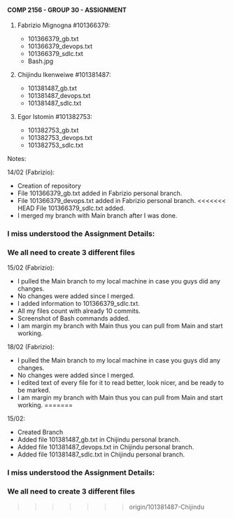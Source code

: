 #### COMP 2156 - GROUP 30 - ASSIGNMENT

1) Fabrizio Mignogna #101366379:
    - 101366379_gb.txt
    - 101366379_devops.txt
    - 101366379_sdlc.txt
    - Bash.jpg

2) Chijindu Ikenweiwe #101381487:
    - 101381487_gb.txt
    - 101381487_devops.txt
    - 101381487_sdlc.txt


3) Egor Istomin #101382753: 
    - 101382753_gb.txt 
    - 101382753_devops.txt 
    - 101382753_sdlc.txt 


Notes:

14/02 (Fabrizio): 
- Creation of repository
- File 101366379_gb.txt added in Fabrizio personal branch.
- File 101366379_devops.txt added in Fabrizio personal branch.
<<<<<<< HEAD
File 101366379_sdlc.txt added.
- I merged my branch with Main branch after I was done. 
### I miss understood the Assignment Details:
### We all need to create 3 different files

15/02 (Fabrizio):
- I pulled the Main branch to my local machine in case you guys did any changes.
- No changes were added since I merged.
- I added information to 101366379_sdlc.txt.
- All my files count with already 10 commits.
- Screenshot of Bash commands added.
- I am margin my branch with Main thus you can pull from Main and start working.

18/02 (Fabrizio):
- I pulled the Main branch to my local machine in case you guys did any changes.
- No changes were added since I merged.
- I edited text of every file for it to read better, look nicer, and be ready to be marked.
- I am margin my branch with Main thus you can pull from Main and start working.
=======

15/02:
- Created Branch
- Added file 101381487_gb.txt in Chijindu personal branch.
- Added file 101381487_devops.txt in Chijindu personal branch.
- Added file 101381487_sdlc.txt in Chijindu personal branch.
### I miss understood the Assignment Details:
### We all need to create 3 different files

>>>>>>> origin/101381487-Chijindu
